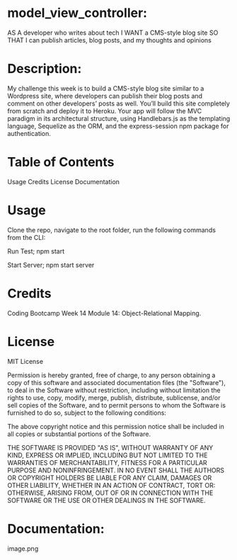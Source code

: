 # model_view_controller:
AS A developer who writes about tech
I WANT a CMS-style blog site
SO THAT I can publish articles, blog posts, and my thoughts and opinions


# Description:
My challenge this week is to build a CMS-style blog site similar to a Wordpress site, where developers can publish their blog posts and comment on other developers’ posts as well. You’ll build this site completely from scratch and deploy it to Heroku. Your app will follow the MVC paradigm in its architectural structure, using Handlebars.js as the templating language, Sequelize as the ORM, and the express-session npm package for authentication.

# Table of Contents
Usage
Credits
License
Documentation

# Usage
Clone the repo, navigate to the root folder, run the following commands from the CLI:

Run Test;
npm start

Start Server;
npm start server

# Credits
Coding Bootcamp Week 14 Module 14: Object-Relational Mapping.

# License
MIT License

Permission is hereby granted, free of charge, to any person obtaining a copy of this software and associated documentation files (the "Software"), to deal in the Software without restriction, including without limitation the rights to use, copy, modify, merge, publish, distribute, sublicense, and/or sell copies of the Software, and to permit persons to whom the Software is furnished to do so, subject to the following conditions:

The above copyright notice and this permission notice shall be included in all copies or substantial portions of the Software.

THE SOFTWARE IS PROVIDED "AS IS", WITHOUT WARRANTY OF ANY KIND, EXPRESS OR IMPLIED, INCLUDING BUT NOT LIMITED TO THE WARRANTIES OF MERCHANTABILITY, FITNESS FOR A PARTICULAR PURPOSE AND NONINFRINGEMENT. IN NO EVENT SHALL THE AUTHORS OR COPYRIGHT HOLDERS BE LIABLE FOR ANY CLAIM, DAMAGES OR OTHER LIABILITY, WHETHER IN AN ACTION OF CONTRACT, TORT OR: OTHERWISE, ARISING FROM, OUT OF OR IN CONNECTION WITH THE SOFTWARE OR THE USE OR OTHER DEALINGS IN THE SOFTWARE.

# Documentation:
image.png